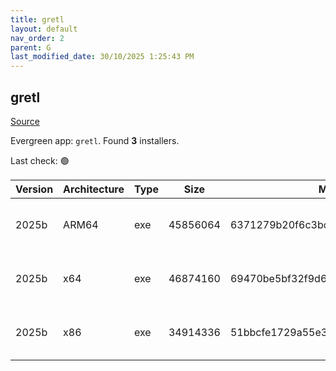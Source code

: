```yaml
---
title: gretl
layout: default
nav_order: 2
parent: G
last_modified_date: 30/10/2025 1:25:43 PM
---
```


## gretl

[Source](http://gretl.sourceforge.net/)

Evergreen app: `gretl`. Found **3** installers.

Last check: 🟢

| Version | Architecture | Type | Size     | Md5                              | FileName              | URI                                                                                                                                                                                          |
| ------- | ------------ | ---- | -------- | -------------------------------- | --------------------- | -------------------------------------------------------------------------------------------------------------------------------------------------------------------------------------------- |
| 2025b   | ARM64        | exe  | 45856064 | 6371279b20f6c3bc459600707fc688cd | gretl-2025b-arm64.exe | [https://ixpeering.dl.sourceforge.net/project/gretl/gretl/2025b/gretl-2025b-arm64.exe?viasf=1](https://ixpeering.dl.sourceforge.net/project/gretl/gretl/2025b/gretl-2025b-arm64.exe?viasf=1) |
| 2025b   | x64          | exe  | 46874160 | 69470be5bf32f9d6d61632d3de835b21 | gretl-2025b-64.exe    | [https://ixpeering.dl.sourceforge.net/project/gretl/gretl/2025b/gretl-2025b-64.exe?viasf=1](https://ixpeering.dl.sourceforge.net/project/gretl/gretl/2025b/gretl-2025b-64.exe?viasf=1)       |
| 2025b   | x86          | exe  | 34914336 | 51bbcfe1729a55e3d2aa7d42ec865008 | gretl-2025b-32.exe    | [https://ixpeering.dl.sourceforge.net/project/gretl/gretl/2025b/gretl-2025b-32.exe?viasf=1](https://ixpeering.dl.sourceforge.net/project/gretl/gretl/2025b/gretl-2025b-32.exe?viasf=1)       |
